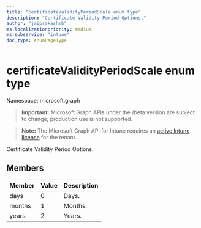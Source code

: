 ```yaml
---
title: "certificateValidityPeriodScale enum type"
description: "Certificate Validity Period Options."
author: "jaiprakashmb"
ms.localizationpriority: medium
ms.subservice: "intune"
doc_type: enumPageType
---
```


# certificateValidityPeriodScale enum type

Namespace: microsoft.graph
> **Important:** Microsoft Graph APIs under the /beta version are subject to change; production use is not supported.

> **Note:** The Microsoft Graph API for Intune requires an [active Intune license](https://go.microsoft.com/fwlink/?linkid=839381) for the tenant.


Certificate Validity Period Options.

## Members
|Member|Value|Description|
|:---|:---|:---|
|days|0|Days.|
|months|1|Months.|
|years|2|Years.|
